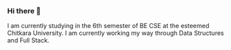 ### Hi there 👋

<!--
**NamanRawal0471/NamanRawal0471** is a ✨ _special_ ✨ repository because its `README.md` (this file) appears on your GitHub profile.

Here are some ideas to get you started:

- 🔭 I’m currently working on ...
- 🌱 I’m currently learning ...
- 👯 I’m looking to collaborate on ...
- 🤔 I’m looking for help with ...
- 💬 Ask me about ...
- 📫 How to reach me: ...
- 😄 Pronouns: ...
- ⚡ Fun fact: ...
-->
I am currently studying in the 6th semester of BE CSE at the esteemed Chitkara University. I am currently working my way through Data Structures and Full Stack.


